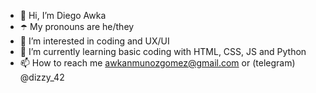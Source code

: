 - 👋 Hi, I’m Diego Awka
- ☂️ My pronouns are he/they
- 👀 I’m interested in coding and UX/UI
- 🌱 I’m currently learning basic coding with HTML, CSS, JS and Python
- 📫 How to reach me awkanmunozgomez@gmail.com or (telegram) @dizzy_42
